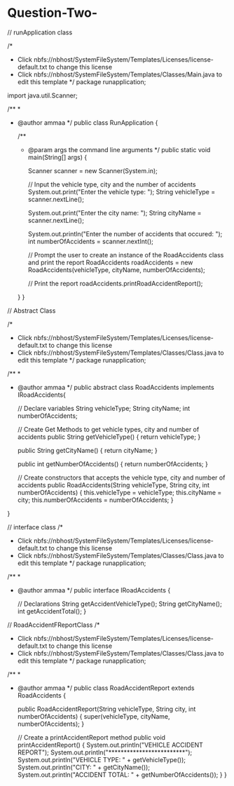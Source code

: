 # Question-Two-
// runApplication class

/*
 * Click nbfs://nbhost/SystemFileSystem/Templates/Licenses/license-default.txt to change this license
 * Click nbfs://nbhost/SystemFileSystem/Templates/Classes/Main.java to edit this template
 */
package runapplication;

import java.util.Scanner;

/**
 *
 * @author ammaa
 */
public class RunApplication {

    /**
     * @param args the command line arguments
     */
    public static void main(String[] args) {
       
        Scanner scanner = new Scanner(System.in);

        // Input the vehicle type, city and the number of accidents
        System.out.print("Enter the vehicle type: ");
        String vehicleType = scanner.nextLine();

        System.out.print("Enter the city name: ");
        String cityName = scanner.nextLine();
        
        System.out.println("Enter the number of accidents that occured: ");
        int numberOfAccidents = scanner.nextInt();

        // Prompt the user to create an instance of the RoadAccidents class and print the report
         RoadAccidents roadAccidents = new RoadAccidents(vehicleType, cityName, numberOfAccidents);

        // Print the report
        roadAccidents.printRoadAccidentReport();

    }
}

// Abstract Class

/*
 * Click nbfs://nbhost/SystemFileSystem/Templates/Licenses/license-default.txt to change this license
 * Click nbfs://nbhost/SystemFileSystem/Templates/Classes/Class.java to edit this template
 */
package runapplication;

/**
 *
 * @author ammaa
 */
public abstract class RoadAccidents implements IRoadAccidents{
    
    // Declare variables
    String vehicleType;
    String cityName;
    int numberOfAccidents;

    // Create Get Methods to get vehicle types, city and number of accidents
    public String getVehicleType() {
        return vehicleType;
    }

    public String getCityName() {
        return cityName;
    }

    public int getNumberOfAccidents() {
        return numberOfAccidents;
    }
    
    // Create constructors that accepts the vehicle type, city and number of accidents
    public RoadAccidents(String vehicleType, String city, int numberOfAccidents) {
        this.vehicleType = vehicleType;
        this.cityName = city;
        this.numberOfAccidents = numberOfAccidents;
    }
    
    
    
      
}
        
        
 // interface class
/*
 * Click nbfs://nbhost/SystemFileSystem/Templates/Licenses/license-default.txt to change this license
 * Click nbfs://nbhost/SystemFileSystem/Templates/Classes/Class.java to edit this template
 */
package runapplication;

/**
 *
 * @author ammaa
 */
public interface IRoadAccidents {
    
    // Declarations
        String getAccidentVehicleType();
        String getCityName();
        int getAccidentTotal();
    }
    
 // RoadAccidentFReportClass
/*
 * Click nbfs://nbhost/SystemFileSystem/Templates/Licenses/license-default.txt to change this license
 * Click nbfs://nbhost/SystemFileSystem/Templates/Classes/Class.java to edit this template
 */
package runapplication;

/**
 *
 * @author ammaa
 */
public class RoadAccidentReport extends RoadAccidents {

    public RoadAccidentReport(String vehicleType, String city, int numberOfAccidents) {
        super(vehicleType, cityName, numberOfAccidents);
    }
    
    // Create a printAccidentReport method
    public void printAccidentReport() {
        System.out.println("VEHICLE ACCIDENT REPORT");
        System.out.println("*************************");
        System.out.println("VEHICLE TYPE: " + getVehicleType());
        System.out.println("CITY: " + getCityName());
        System.out.println("ACCIDENT TOTAL: " + getNumberOfAccidents());
    }
}

   
